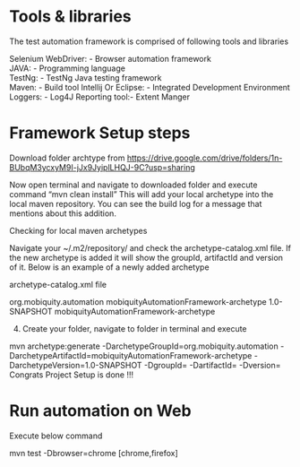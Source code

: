 Tools & libraries
==================================================================================

The test automation framework is comprised of following tools and libraries

Selenium WebDriver: - Browser automation framework  
JAVA: - Programming language  
TestNg: - TestNg Java testing framework  
Maven: - Build tool
Intellij Or Eclipse: - Integrated Development Environment  
Loggers: - Log4J
Reporting tool:- Extent Manger

Framework Setup steps
==================================================================================

Download folder archtype from https://drive.google.com/drive/folders/1n-BUbqM3ycxyM9I-jJx9JyiplLHQJ-9C?usp=sharing

Now open terminal  and  navigate to downloaded  folder and  execute command “mvn clean install” This will add your local archetype into the local maven repository. You can see the build log for a message that mentions about this addition.

Checking for local maven archetypes

Navigate your ~/.m2/repository/ and check the archetype-catalog.xml file. If the new archetype is added it will show the groupId, artifactId and version of it. Below is an example of a newly added archetype



archetype-catalog.xml file

<?xml version="1.0" encoding="UTF-8"?>
<archetype-catalog xsi:schemaLocation="http://maven.apache.org/plugins/maven-archetype-plugin/archetype-catalog/1.0.0 http://maven.apache.org/xsd/archetype-catalog-1.0.0.xsd"
xmlns="http://maven.apache.org/plugins/maven-archetype-plugin/archetype-catalog/1.0.0"
xmlns:xsi="http://www.w3.org/2001/XMLSchema-instance">
<archetypes>
<archetype>
<groupId>org.mobiquity.automation</groupId>
<artifactId>mobiquityAutomationFramework-archetype</artifactId>
<version>1.0-SNAPSHOT</version>
<description>mobiquityAutomationFramework-archetype</description>
</archetype>
</archetypes>
</archetype-catalog>



4.  Create your folder, navigate to folder in terminal and execute

mvn archetype:generate -DarchetypeGroupId=org.mobiquity.automation -DarchetypeArtifactId=mobiquityAutomationFramework-archetype  -DarchetypeVersion=1.0-SNAPSHOT -DgroupId=<your group id> -DartifactId=<your artifactid> -Dversion=<version>
Congrats Project Setup is done !!!

Run automation on Web
==================================================================================

Execute below command

mvn test
-Dbrowser=chrome  [chrome,firefox]
